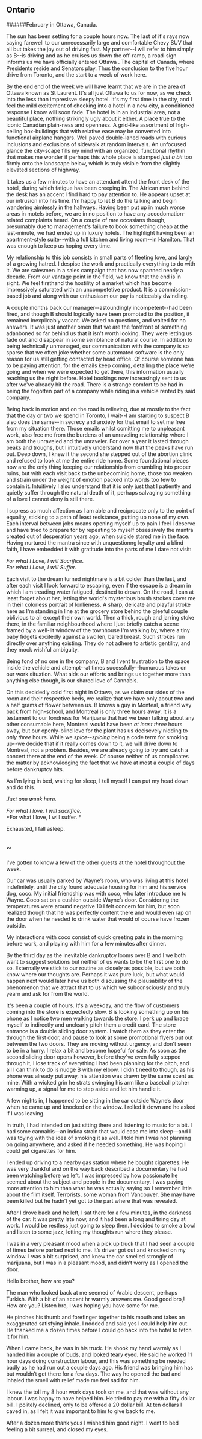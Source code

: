 ## Ontario


######February in Ottawa, Canada.

The sun has been setting for a couple hours now. The last of it's rays now saying farewell to our unnecessarily large and comfortable Chevy SUV that all but takes the joy out of driving fast. My partner--I will refer to him simply as B--is driving and as he cruises us down the off-ramp, a road-sign informs us we have officially entered Ottawa . The capital of Canada, where Presidents reside and Senators play. Thus the conclusion to the five hour drive from Toronto, and the start to a week of work here.

By the end end of the week we will have learnt that we are in the area of Ottawa known as St Laurent. It's all just Ottawa to us for now, as we check into the less than impresisve sleepy hotel. It's my first time in the city, and I feel the mild excitement of checking into a hotel in a new city, a conditioned response I know will soon fade. The hotel is in an industrial area, not a beautiful place, nothing strikingly ugly about it either. A place true to the iconic Canadian plain-ness and openness. A grid-like assortment of high-ceiling box-buildings that with relative ease may be converted into functional airplane hangars. Well paved double-laned roads with curious inclusions and exclusions of sidewalk at random intervals. An unfocused glance the city-scape fills my mind with an organized, functional rhythm that makes me wonder if perhaps this whole place is stamped *just a bit* too firmly onto the landscape below, which is truly visible  from the slightly elevated sections of highway.

It takes us a few minutes to have an attendant attend the front desk of the hotel, during which fatigue has been creeping in. The African man behind the desk has an accent I find hard to pay attention to. He appears upset at our intrusion into his time. I'm happy to let B do the talking and begin wandering aimlessly in the hallways. Having been put up in much worse areas in motels before, we are in no position to have any accodomation-related complaints heard. On a couple of rare occasians though, presumably due to management's failure to book something cheap at the last-minute, we had ended up in luxury hotels. The highlight having been an apartment-style suite--with a full kitchen and living room--in Hamilton. That was enough to keep us hoping every time.


My relationship to this job consists in small parts of fleeting love, and largly of a growing hatred. I despise the work and practically everything to do with it. We are salesmen in a sales campaign that has now spanned nearly a decade. From our vantage point in the field, we know that the end is in sight. We feel firsthand the hostility of a market which has become impressively saturated with an uncompetetive product. It is a commission-based job and along with our enthusiasm our pay is noticeably dwindling.

A couple months back our manager--astoundingly incompetent--had been fired, and though B should logically have been promoted to the position, it remained inexplicably vacant. We asked no questions, and waited for no answers. It was just another omen that we are the forefront of something adanboned so far behind us that it isn't worth looking. They were letting us fade out and disappear in some semblance of natural course. In addition to being technically unmanaged, our communication with the company is so sparse that we often joke whether some automated software is the only reason for us still getting contacted by head office. Of course someone has to be paying attention, for the emails keep coming, detailing the place we're going and when we were expected to get there, this information usually reaching us the night before. Hotel bookings now increasingly sent to us after we've already hit the road. There is a strange comfort to be had in being the fogotten part of a company while riding in a vehicle rented by said company.

Being back in motion and on the road is relieving, due at mostly to the fact that the day or two we spend in Toronto, I wait--I am starting to suspect B also does the same--in secrecy and anxiety for that email to set me free from my situation there. Those emails whilst comitting me to unpleasant work, also free me from the burdens of an unraveling relationship where I am both the unraveled and the unraveler. For over a year it lasted through peaks and troughs, but I intuitively understand now that the peaks have run out. Deep down, I knew it the second she stepped out of the abortion clinic and refused to look at me the entire ride home. Some foundational pieces now are the only thing keeping our relationship from crumbling into proper ruins, but with each visit back to the unbecominig home, those too weaken and strain under the weight of emotion packed into words too few to contain it. Intuitively I also understand that it is only just that I patiently and quietly suffer through the natural death of it, perhaps salvaging something of a love I cannot deny is still there.

I supress as much affection as I am able and reciprocate only to the point of equality, sticking to a path of least resistance, putting up none of my own. Each interval between jobs means opening myself up to pain I feel I deserve and have tried to prepare for by repeating to myself obsessively the mantra created out of desperation years ago, when suicide stared me in the face. Having nurtured the mantra since with unquestionng loyalty and a blind faith, I have embedded it with gratitude into the parts of me I dare not visit:

*For what I Love, I will Sacrifice.</br>*
*For what I Love, I will Suffer.*

Each visit to the dream turned nightmare is a bit colder than the last, and after each visit I look forward to escaping, even if the escape is a dream in which I am treading water fatigued, destined to drown. On the road, I can at least forget about her, letting the world's mysterious brush strokes cover me in their colorless portrait of lonlieness. A sharp, delicate and playful stroke here as I'm standing in line at the grocery store behind the gleeful couple oblivious to all except their own world. Then a thick, rough and jarring stoke there, in the familiar neighbourhood where I just briefly catch a scene framed by a well-lit window of the townhouse I'm walking by, where a tiny baby fidgets excitedly against a swollen, bared breast. Such strokes run directly over anything existing. They do not adhere to artistic gentility, and they mock wishful ambiguity.


Being fond of no one in the company, B and I vent frustration to the space inside the vehicle and attempt--at times sucessfully--humurous takes on our work situation. What aids our efforts and brings us together more than anything else though, is our shared love of Cannabis.

On this decidedly cold first night in Ottawa, as we claim our sides of the room and their respective beds, we realize that we have only about two and a half grams of flower between us. B knows a guy in Monteal, a friend way back from high-school, and Montreal is  only three hours away. It is a testament to our fondness for Marijuana that had we been talking about any other consumable here, Montreal would have been *at least three* hours away, but our openly-blind love for the plant has us decisevely nidding to *only three* hours. While we *spice*--*spicing* being a code term for smoking up--we decide that if it really comes down to it, we will drive down to Montreal, not a problem. Besides, we are already going to try and catch a concert there at the end of the week. Of course neither of us complicates the matter by acknowledging the fact that we have at most a couple of days before dankruptcy hits.


As I'm lying in bed, waiting for sleep, I tell myself I can put my head down and do this.

*Just one week here.*

*For what I love, I will sacrifice.* </br>
*For what I love, I will suffer. *



Exhausted, I fall asleep.


## ~


I've gotten to know a few of the other guests at the hotel throughout the week.

Our car was usually parked by Wayne’s room, who was living at this hotel indefinitely,
until the city found adequate housing for him and his service dog, coco.
My initial friendship was with coco, who later introduce me to Wayne. Coco sat on a cushion outside Wayne’s door. Considering the temperatures were around negative 10 I felt concern for him, but soon realized though that he was perfectly content there and would even rap on the door when he needed to drink water that would of course have frozen outside.

My interactions with coco consist of quick greeting pats in the morning before work, and playing with him for a few minutes after dinner.

By the third day as the inevitable dankruptcy looms over B and I we both want to suggest solutions but neither of us wants to be the first one to do so. Externally we stick to our routine as closely as possible, but we both know where our thoughts are. Perhaps it was pure luck, but what would happen next would later have us both discussing the plausability of the phenomenon that we attract that to us which we subconsciously and truly yearn and ask for from the world.

It's been a couple of hours. It's a weekday, and the flow of customers coming into the store is expectedly slow. B is looking something up on his phone as I notice two men walking towards the store. I perk up and brace myself to indirectly and unclearly pitch them a credit card. The store entrance is a double sliding door system. I watch them as they enter the through the first door, and pause to look at some promotional flyers put out between the two doors. They are moving without urgency, and don't seem to be in a hurry. I relax a bit and become hopeful for sale. As soon as the second sliding door opens however, before they've even fully stepped through it, I lose track of everything I had been planning for the pitch, and all I can think to do is nudge B with my elbow. I didn't need to though, as his phone was already put away, his attention was drawn by the same scent as mine. With a wicked grin he strats swinging his arm like a baseball pitcher warming up, a signal for me to step aside and let him handle it.


A few nights in, I happened to be sitting in the car outside Wayne’s door when he came up and knocked on the window. I rolled it down and he asked if I was leaving.

In truth, I had intended on just sitting there and listening to music for a bit. I had some cannabis—an indica strain that would ease me into sleep—and I was toying with the idea of smoking it as well. I told him I was not planning on going anywhere, and asked if he needed something. He was hoping I could get cigarettes for him.

I ended up driving to a nearby gas station where he bought cigarettes. He was very thankful and on the way back described a documentary he had been watching before we left. I was impressed by how passionate he seemed about the subject and people in the documentary. I was paying more attention to him than what he was actually saying so I remember little about the film itself. Terrorists, some woman from Vancouver. She may have been killed but he hadn’t yet got to the part where that was revealed.

After I drove back and he left, I sat there for a few minutes, in the darkness of the car. It was pretty late now, and it had been a long and tiring day at work. I would be restless just going to sleep then. I decided to smoke a bowl and listen to some jazz, letting my thoughts run where they please.

I was in a very pleasant mood when a pick up truck that I had seen a couple of times before parked next to me. It’s driver got out and knocked on my window. I was a bit surprised, and knew the car smelled strongly of marijuana, but I was in a pleasant mood, and didn’t worry as I opened the door.

Hello brother, how are you?

The man who looked back at me seemed of Arabic descent, perhaps Turkish. With a bit of an accent hr warmly answers me. Good good bro,! How are you? Listen bro, I was hoping you have some for me.

He pinches his thumb and forefinger together to his mouth and takes an exaggerated satisfying inhale. I nodded and said yes I could help him out. He thanked me a dozen times before I could go back into the hotel to fetch it for him.

When I came back, he was in his truck. He shook my hand warmly as I handed him a couple of buds, and looked teary eyed. He said he worked 11 hour days doing construction labour, and this was something be needed badly as he had run out a couple days ago. His friend was bringing him has but wouldn’t get there for a few days. The way he opened the bad and inhaled the smell with relief made me feel sad for him.

I knew the toll my 8 hour work days took on me, and that was without any labour. I was happy to have helped him. He tried to pay me with a fifty dollar bill. I politely declined, only to be offered a 20 dollar bill. At ten dollars I caved in, as I felt it was important to him to give back to me.

After a dozen more thank yous I wished him good night. I went to bed feeling a bit surreal, and closed my eyes.
